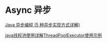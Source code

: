 # Async 异步

[Java 异步编程 (5 种异步实现方式详解)](https://www.cnblogs.com/mikechenshare/p/16706624.html)

[java线程池使用详解ThreadPoolExecutor使用示例](https://blog.csdn.net/xu_yong_lin/article/details/117521773)
